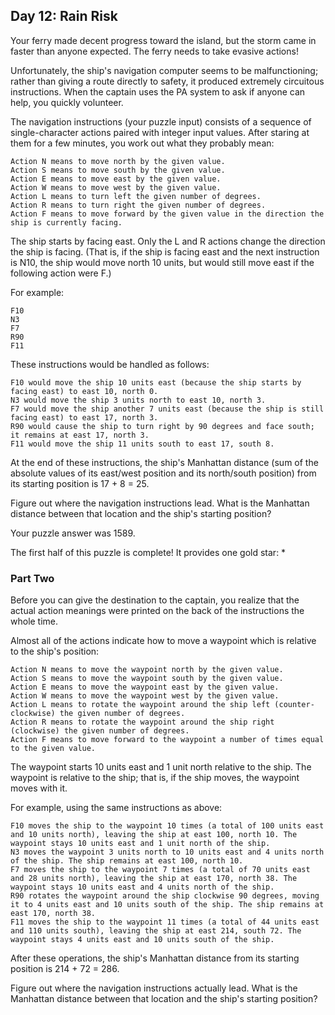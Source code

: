 ## Day 12: Rain Risk

Your ferry made decent progress toward the island, but the storm came in faster than anyone expected. The ferry needs to take evasive actions!

Unfortunately, the ship's navigation computer seems to be malfunctioning; rather than giving a route directly to safety, it produced extremely circuitous instructions. When the captain uses the PA system to ask if anyone can help, you quickly volunteer.

The navigation instructions (your puzzle input) consists of a sequence of single-character actions paired with integer input values. After staring at them for a few minutes, you work out what they probably mean:

```
Action N means to move north by the given value.
Action S means to move south by the given value.
Action E means to move east by the given value.
Action W means to move west by the given value.
Action L means to turn left the given number of degrees.
Action R means to turn right the given number of degrees.
Action F means to move forward by the given value in the direction the ship is currently facing.
```

The ship starts by facing east. Only the L and R actions change the direction the ship is facing. (That is, if the ship is facing east and the next instruction is N10, the ship would move north 10 units, but would still move east if the following action were F.)

For example:

```
F10
N3
F7
R90
F11
```

These instructions would be handled as follows:

```
F10 would move the ship 10 units east (because the ship starts by facing east) to east 10, north 0.
N3 would move the ship 3 units north to east 10, north 3.
F7 would move the ship another 7 units east (because the ship is still facing east) to east 17, north 3.
R90 would cause the ship to turn right by 90 degrees and face south; it remains at east 17, north 3.
F11 would move the ship 11 units south to east 17, south 8.
```

At the end of these instructions, the ship's Manhattan distance (sum of the absolute values of its east/west position and its north/south position) from its starting position is 17 + 8 = 25.

Figure out where the navigation instructions lead. What is the Manhattan distance between that location and the ship's starting position?

Your puzzle answer was 1589.

The first half of this puzzle is complete! It provides one gold star: *

### Part Two

Before you can give the destination to the captain, you realize that the actual action meanings were printed on the back of the instructions the whole time.

Almost all of the actions indicate how to move a waypoint which is relative to the ship's position:

```
Action N means to move the waypoint north by the given value.
Action S means to move the waypoint south by the given value.
Action E means to move the waypoint east by the given value.
Action W means to move the waypoint west by the given value.
Action L means to rotate the waypoint around the ship left (counter-clockwise) the given number of degrees.
Action R means to rotate the waypoint around the ship right (clockwise) the given number of degrees.
Action F means to move forward to the waypoint a number of times equal to the given value.
```

The waypoint starts 10 units east and 1 unit north relative to the ship. The waypoint is relative to the ship; that is, if the ship moves, the waypoint moves with it.

For example, using the same instructions as above:

```
F10 moves the ship to the waypoint 10 times (a total of 100 units east and 10 units north), leaving the ship at east 100, north 10. The waypoint stays 10 units east and 1 unit north of the ship.
N3 moves the waypoint 3 units north to 10 units east and 4 units north of the ship. The ship remains at east 100, north 10.
F7 moves the ship to the waypoint 7 times (a total of 70 units east and 28 units north), leaving the ship at east 170, north 38. The waypoint stays 10 units east and 4 units north of the ship.
R90 rotates the waypoint around the ship clockwise 90 degrees, moving it to 4 units east and 10 units south of the ship. The ship remains at east 170, north 38.
F11 moves the ship to the waypoint 11 times (a total of 44 units east and 110 units south), leaving the ship at east 214, south 72. The waypoint stays 4 units east and 10 units south of the ship.
```

After these operations, the ship's Manhattan distance from its starting position is 214 + 72 = 286.

Figure out where the navigation instructions actually lead. What is the Manhattan distance between that location and the ship's starting position?
